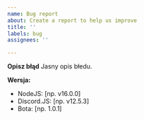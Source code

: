 ```yaml
---
name: Bug report
about: Create a report to help us improve
title: ''
labels: bug
assignees: ''

---
```


**Opisz błąd**
Jasny opis błedu.

**Wersja:**
 - NodeJS: [np. v16.0.0]
 - Discord.JS: [np. v12.5.3]
 - Bota: [np. 1.0.1]
